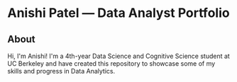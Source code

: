 # Anishi Patel — Data Analyst Portfolio
## About
Hi, I'm Anishi! I'm a 4th-year Data Science and Cognitive Science student at UC Berkeley and have created this repository to showcase some of my skills and progress in Data Analytics. 

